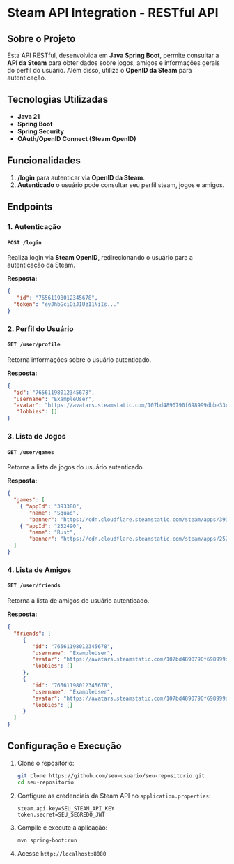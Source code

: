 # Steam API Integration - RESTful API

## Sobre o Projeto
Esta API RESTful, desenvolvida em **Java Spring Boot**, permite consultar a **API da Steam** para obter dados sobre jogos, amigos e informações gerais do perfil do usuário. Além disso, utiliza o **OpenID da Steam** para autenticação.

## Tecnologias Utilizadas
- **Java 21**
- **Spring Boot**
- **Spring Security**
- **OAuth/OpenID Connect (Steam OpenID)**

## Funcionalidades
1. **/login** para autenticar via **OpenID da Steam**.
2. **Autenticado** o usuário pode consultar seu perfil steam, jogos e amigos.

## Endpoints

### 1. Autenticação
#### `POST /login`
Realiza login via **Steam OpenID**, redirecionando o usuário para a autenticação da Steam.

**Resposta:**
```json
{
   "id": "76561198012345678",
  "token": "eyJhbGciOiJIUzI1NiIs..."
}
```

### 2. Perfil do Usuário
#### `GET /user/profile`
Retorna informações sobre o usuário autenticado.

**Resposta:**
```json
{
  "id": "76561198012345678",
  "username": "ExampleUser",
  "avatar": "https://avatars.steamstatic.com/107bd4890790f698999dbbe33c87babdd68ab8ff_full.jpg",
   "lobbies": []
}
```

### 3. Lista de Jogos
#### `GET /user/games`
Retorna a lista de jogos do usuário autenticado.

**Resposta:**
```json
{
  "games": [
    { "appId": "393380",
       "name": "Squad",
       "banner": "https://cdn.cloudflare.steamstatic.com/steam/apps/393380/header.jpg" },
    { "appId": "252490",
       "name": "Rust", 
       "banner": "https://cdn.cloudflare.steamstatic.com/steam/apps/252490/header.jpg" }
  ]
}
```

### 4. Lista de Amigos
#### `GET /user/friends`
Retorna a lista de amigos do usuário autenticado.

**Resposta:**
```json
{
  "friends": [
     {
        "id": "76561198012345678",
        "username": "ExampleUser",
        "avatar": "https://avatars.steamstatic.com/107bd4890790f698999dbbe33c87babdd68ab8ff_full.jpg",
        "lobbies": []
     },
     {
        "id": "76561198012345678",
        "username": "ExampleUser",
        "avatar": "https://avatars.steamstatic.com/107bd4890790f698999dbbe33c87babdd68ab8ff_full.jpg",
        "lobbies": []
     }
  ]
}
```

## Configuração e Execução
1. Clone o repositório:
   ```sh
   git clone https://github.com/seu-usuario/seu-repositorio.git
   cd seu-repositorio
   ```
2. Configure as credenciais da Steam API no `application.properties`:
   ```properties
   steam.api.key=SEU_STEAM_API_KEY
   token.secret=SEU_SEGREDO_JWT
   ```
3. Compile e execute a aplicação:
   ```sh
   mvn spring-boot:run
   ```
4. Acesse `http://localhost:8080`

